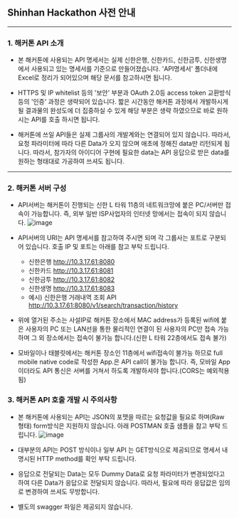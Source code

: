 
## Shinhan Hackathon 사전 안내

---

### 1. 해커톤 API 소개

- 본 해커톤에 사용되는 API 명세서는 실제 신한은행, 신한카드, 신한금투, 신한생명에서 사용되고 있는 명세서를 기준으로 만들어졌습니다.
  'API명세서' 폴더내에 Excel로 정리가 되어있으며 해당 문서를 참고하시면 됩니다.

- HTTPS 및 IP whitelist 등의 '보안' 부분과 OAuth 2.0등 access token 교환방식 등의 '인증' 과정은 생략되어 있습니다. 짧은 시간동안 해커톤 과정에서 
  개발하시게 될 결과물의 완성도에 더 집중하실 수 있게 해당 부분은 생략 하였으므로 바로 원하시는 API를 호출 하시면 됩니다.

- 해커톤에 쓰일 API들은 실제 그룹사의 개발계와는 연결되어 있지 않습니다. 따라서, 요청 파라미터에 따라 다른 Data가 오지 않으며 애초에 정해진 data만 리턴되게 됩니다.
  따라서, 참가자의 아이디어 구현에 필요한 data는 API 응답으로 받은 data를 원하는 형태대로 가공하여 쓰셔도 됩니다.

---

### 2. 해커톤 서버 구성

- API서버는 해커톤이 진행되는 신한 L 타워 11층의 네트워크망에 붙은 PC/서버만 접속이 가능합니다. 즉, 외부 일반 ISP사업자의 인터넷 망에서는 접속이 되지 않습니다.
![image](https://user-images.githubusercontent.com/46205182/68726725-be910680-0605-11ea-8a14-d5be21bfa962.png)

- API서버의 URI는 API 명세서를 참고하여 주시면 되며 각 그룹사는 포트로 구분되어 있습니다. 호출 IP 및 포트는 아래를 참고 부탁 드립니다.
  * 신한은행 http://10.3.17.61:8080 
  * 신한카드 http://10.3.17.61:8081 
  * 신한금투 http://10.3.17.61:8082 
  * 신한생명 http://10.3.17.61:8083 
  * 예시) 신한은행 거래내역 조회 API http://10.3.17.61:8080/v1/search/transaction/history
  
- 위에 열거된 주소는 사설IP로 해커톤 장소에서 MAC address가 등록된 wifi에 붙은 사용자의 PC 또는 LAN선을 통한 물리적인 연결이 된 사용자의 PC만 접속 가능하며 그 외 장소에서는 접속이 불가능 합니다.(신한 L 타워 22층에서도 접속 불가)

- 모바일이나 태블릿에서는 해커톤 장소인 11층에서 wifi접속이 불가능 하므로 full mobile native code로 작성한 App.은 API call이 불가능 합니다. 즉, 모바일 App이더라도 API 통신은 서버를 거쳐서 하도록 개발하셔야 합니다.(CORS는 예외적용됨)

### 3. 해커톤 API 호출 개발 시 주의사항

- 본 해커톤에 사용되는 API는 JSON의 포맷을 따르는 요청값을 필요로 하며(Raw 형태) form방식은 지원하지 않습니다.
  아래 POSTMAN 호출 샘플을 참고 부탁 드립니다.
  ![image](https://user-images.githubusercontent.com/46205182/68735351-b85c5380-0620-11ea-975e-10d13973fd58.png)

- 대부분의 API는 POST 방식이나 일부 API 는 GET방식으로 제공되므로 명세서 내 명시된 HTTP method를 확인 부탁 드립니다.

- 응답으로 전달되는 Data는 모두 Dummy Data로 요청 파라미터가 변경되었다고 하여 다른 Data가 응답으로 전달되지 않습니다. 따라서, 필요에 따라 응답값은 임의로 변경하여 쓰셔도 무방합니다.

- 별도의 swagger 파일은 제공되지 않습니다.
